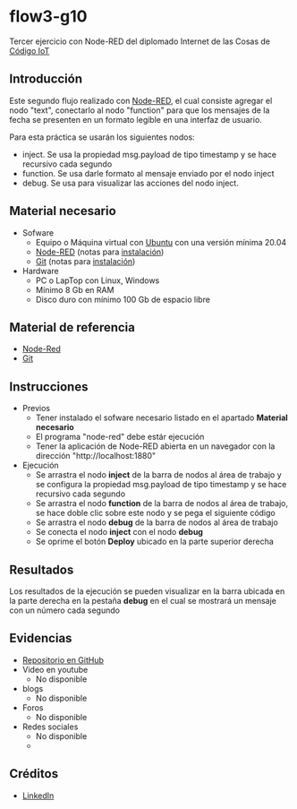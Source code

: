 # flow3-g10
Tercer ejercicio con Node-RED del diplomado Internet de las Cosas de [Código IoT](https://edu.codigoiot.com/)

## Introducción
Este segundo flujo realizado con [Node-RED](https://nodered.org/), el cual consiste agregar el nodo "text", conectarlo al nodo "function" para que los mensajes de la fecha se presenten en un formato legible en una interfaz de usuario.

Para esta práctica se usarán los siguientes nodos:

 - inject. Se usa la propiedad msg.payload de tipo timestamp y se hace recursivo cada segundo
 - function. Se usa darle formato al mensaje enviado por el nodo inject
 - debug. Se usa para visualizar las acciones del nodo inject.


## Material necesario

 - Sofware
	 - Equipo o Máquina virtual con [Ubuntu](https://ubuntu.com/) con una versión mínima 20.04
	 - [Node-RED](https://nodered.org/) (notas para [instalación](https://github.com/nodesource/distributions/blob/master/README.md))
	 - [Git](https://git-scm.com/) (notas para [instalación](https://git-scm.com/book/en/v2/Getting-Started-Installing-Git))
 - Hardware
	 - PC o LapTop con Linux, Windows
	 - Mínimo 8 Gb en RAM
	 - Disco duro con mínimo 100 Gb de espacio libre

## Material de referencia

 - [Node-Red](https://nodered.org/)
 - [Git](https://git-scm.com/)

## Instrucciones

 - Previos
	 - Tener instalado el sofware necesario listado en el apartado **Material necesario**
	 - El programa "node-red" debe estár ejecución
	 - Tener la aplicación de Node-RED abierta en un navegador con la dirección "http://localhost:1880"
 - Ejecución
	 - Se arrastra el nodo **inject** de la barra de nodos al área de trabajo y se configura la propiedad msg.payload de tipo timestamp y se hace recursivo cada segundo
	 - Se arrastra el nodo **function** de la barra de nodos al área de trabajo, se hace doble clic sobre este nodo y se pega el siguiente código 
	 - Se arrastra el nodo **debug** de la barra de nodos al área de trabajo
	 - Se conecta el nodo **inject** con el nodo **debug**
	 - Se oprime el botón **Deploy** ubicado en la parte superior derecha

## Resultados

Los resultados de la ejecución se pueden visualizar en la barra ubicada en la parte derecha en la pestaña **debug** en el cual se mostrará un mensaje con un número cada segundo

## Evidencias

 - [Repositorio en GitHub](https://github.com/rvnava/flow1-g10.git)
 - Video en youtube 
	 - No disponible
 - blogs
	 - No disponible
 - Foros
	- No disponible
 - Redes sociales
	- No disponible
	- 
## Créditos
 
 - [LinkedIn](www.linkedin.com/in/raúl-vargas-nava-aa646925)

